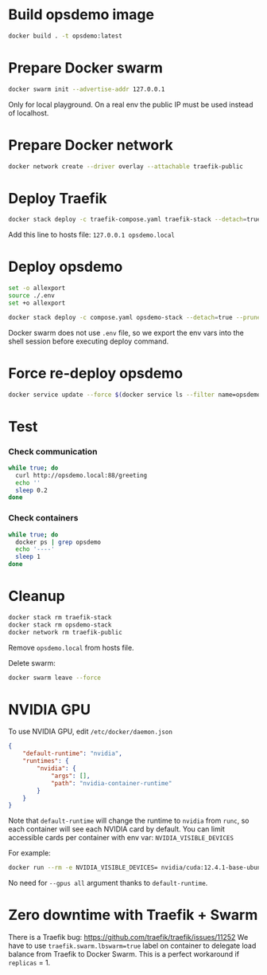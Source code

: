 # Build opsdemo image

```sh
docker build . -t opsdemo:latest
```

# Prepare Docker swarm

```sh
docker swarm init --advertise-addr 127.0.0.1
```

Only for local playground. On a real env the public IP must be used instead of localhost.

# Prepare Docker network

```sh
docker network create --driver overlay --attachable traefik-public
```

# Deploy Traefik

```sh
docker stack deploy -c traefik-compose.yaml traefik-stack --detach=true
```

Add this line to hosts file:
`127.0.0.1 opsdemo.local`

# Deploy opsdemo

```sh
set -o allexport
source ./.env
set +o allexport

docker stack deploy -c compose.yaml opsdemo-stack --detach=true --prune
```

Docker swarm does not use `.env` file, so we export the env vars into the shell session before executing deploy command.

# Force re-deploy opsdemo

```sh
docker service update --force $(docker service ls --filter name=opsdemo-stack_demo -q)
```

# Test

### Check communication

```sh
while true; do
  curl http://opsdemo.local:88/greeting
  echo ''
  sleep 0.2
done
```

### Check containers

```sh
while true; do
  docker ps | grep opsdemo
  echo '----'
  sleep 1
done
```

# Cleanup

```sh
docker stack rm traefik-stack
docker stack rm opsdemo-stack
docker network rm traefik-public
```

Remove `opsdemo.local` from hosts file.

Delete swarm:
```sh
docker swarm leave --force
```

# NVIDIA GPU

To use NVIDIA GPU, edit `/etc/docker/daemon.json`

```json
{
    "default-runtime": "nvidia",
    "runtimes": {
        "nvidia": {
            "args": [],
            "path": "nvidia-container-runtime"
        }
    }
}
```

Note that `default-runtime` will change the runtime to `nvidia` from `runc`, so each container will see each NVIDIA card by default.
You can limit accessible cards per container with env var: `NVIDIA_VISIBLE_DEVICES`

For example:
```sh
docker run --rm -e NVIDIA_VISIBLE_DEVICES= nvidia/cuda:12.4.1-base-ubuntu22.04 nvidia-smi
```

No need for `--gpus all` argument thanks to `default-runtime`.

# Zero downtime with Traefik + Swarm

There is a Traefik bug: https://github.com/traefik/traefik/issues/11252
We have to use `traefik.swarm.lbswarm=true` label on container to delegate load balance from Traefik to Docker Swarm.
This is a perfect workaround if `replicas` = 1.
